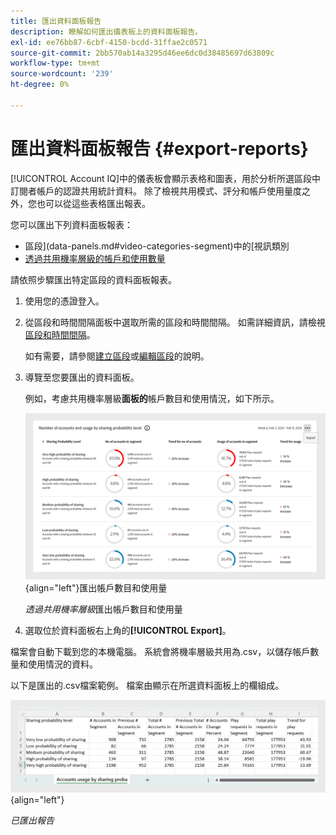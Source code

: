 ```yaml
---
title: 匯出資料面板報告
description: 瞭解如何匯出儀表板上的資料面板報告。
exl-id: ee76bb87-6cbf-4150-bcdd-31ffae2c0571
source-git-commit: 2bb570ab14a3295d46ee6dc0d38485697d63809c
workflow-type: tm+mt
source-wordcount: '239'
ht-degree: 0%

---
```


# 匯出資料面板報告 {#export-reports}

[!UICONTROL Account IQ]中的儀表板會顯示表格和圖表，用於分析所選區段中訂閱者帳戶的認證共用統計資料。 除了檢視共用模式、評分和帳戶使用量度之外，您也可以從這些表格匯出報表。

您可以匯出下列資料面板報表：

* 區段](data-panels.md#video-categories-segment)中的[視訊類別
* [透過共用機率層級的帳戶和使用數量](data-panels.md#number-of-accounts-usage-sharing-probability)

請依照步驟匯出特定區段的資料面板報表。

1. 使用您的憑證登入。
1. 從區段和時間間隔面板中選取所需的區段和時間間隔。 如需詳細資訊，請檢視[區段和時間間隔](segments-timeinterval.md#segment-selection)。

   如有需要，請參閱[建立區段](work-with-segments.md#create-new-segment)或[編輯區段](work-with-segments.md#edit-segment)的說明。

1. 導覽至您要匯出的資料面板。

   例如，考慮共用機率層級&#x200B;**面板的**&#x200B;帳戶數目和使用情況，如下所示。

   ![透過共用機率層級](assets/export-report.png){align="left"}匯出帳戶數目和使用量

   *透過共用機率層級*&#x200B;匯出帳戶數目和使用量

1. 選取位於資料面板右上角的&#x200B;**[!UICONTROL Export]**。

檔案會自動下載到您的本機電腦。 系統會將機率層級共用為.csv，以儲存帳戶數量和使用情況的資料。

以下是匯出的.csv檔案範例。 檔案由顯示在所選資料面板上的欄組成。

![已匯出報告](assets/exported-report.png){align="left"}

*已匯出報告*
